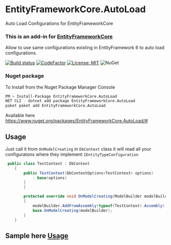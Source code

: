 # EntityFrameworkCore.AutoLoad
Auto Load Configurations for EntityFrameworkCore

### This is an add-in for [EntityFrameworkCore](https://github.com/aspnet/EntityFrameworkCore/) 

Allow to use same configurations existing in EntityFramework 6 to auto load configurations.

[![Build status](https://ci.appveyor.com/api/projects/status/nlihfujfdw0x4l4r?svg=true)](https://ci.appveyor.com/project/davidrevoledo/microsoft-entityframeworkcore-autoload)
[![CodeFactor](https://www.codefactor.io/repository/github/davidrevoledo/entityframeworkcore.autoload/badge)](https://www.codefactor.io/repository/github/davidrevoledo/entityframeworkcore.autoload)
[![License: MIT](https://img.shields.io/badge/License-MIT-yellow.svg)](https://opensource.org/licenses/MIT)
![NuGet](https://img.shields.io/nuget/v/EntityFrameworkCore.AutoLoad.svg)

### Nuget package

To Install from the Nuget Package Manager Console 

```sh
PM > Install-Package EntityFrameworkCore.AutoLoad 
NET CLI - dotnet add package EntityFrameworkCore.AutoLoad
paket paket add EntityFrameworkCore.AutoLoad
```
Available here https://www.nuget.org/packages/EntityFrameworkCore.AutoLoad/#

## Usage

Just call it from `OnModelCreating` in `DbContext` class it will read all your configuratons where they implement `IEntityTypeConfiguration`

``` C#
 public class TestContext : DbContext
    {
        public TestContext(DbContextOptions<TestContext> options)
            : base(options)
        {
        }

        protected override void OnModelCreating(ModelBuilder modelBuilder)
        {
            modelBuilder.AddFromAssembly(typeof(TestContext).Assembly);
            base.OnModelCreating(modelBuilder);
        }
    }
```
## Sample here [Usage](https://github.com/davidrevoledo/Microsoft.EntityFrameworkCore.AutoLoad/tree/master/src/Microsoft.EntityFrameworkCore.AutoLoad.Usage) 

